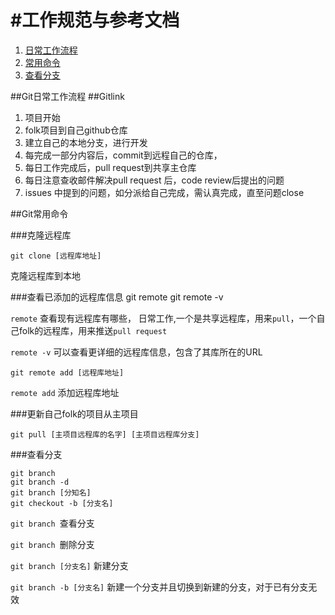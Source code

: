 #工作规范与参考文档
==================
 
1. [日常工作流程](#Git日常工作流程)
2. [常用命令](#Git常用命令)
3. [查看分支](#查看分支)









##Git日常工作流程
##Gitlink

1. 项目开始
2. folk项目到自己github仓库
3. 建立自己的本地分支，进行开发
4. 每完成一部分内容后，commit到远程自己的仓库，
5. 每日工作完成后，pull request到共享主仓库
6. 每日注意查收邮件解决pull request 后，code review后提出的问题
7. issues 中提到的问题，如分派给自己完成，需认真完成，直至问题close


##Git常用命令

###克隆远程库

    git clone [远程库地址]

克隆远程库到本地


###查看已添加的远程库信息
    git remote 
    git remote -v

`remote` 查看现有远程库有哪些，
日常工作,一个是共享远程库，用来`pull`，一个自己folk的远程库，用来推送`pull request`

`remote -v` 可以查看更详细的远程库信息，包含了其库所在的URL

    git remote add [远程库地址]

`remote add` 添加远程库地址

###更新自己folk的项目从主项目

    git pull [主项目远程库的名字] [主项目远程库分支]

###查看分支

    git branch 
    git branch -d
    git branch [分知名]
    git checkout -b [分支名]
`git branch `查看分支

`git branch `删除分支

`git branch [分支名]` 新建分支

`git branch -b [分支名]` 新建一个分支并且切换到新建的分支，对于已有分支无效












